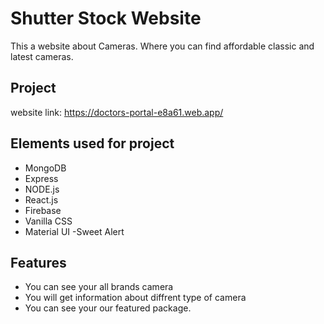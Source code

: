 # Shutter Stock Website

This a website about Cameras.
Where you can find affordable classic and latest cameras.

## Project

website link: https://doctors-portal-e8a61.web.app/

## Elements used for project

- MongoDB
- Express
- NODE.js
- React.js
- Firebase
- Vanilla CSS
- Material UI
-Sweet Alert

## Features

- You can see your all brands camera
- You will get information about diffrent type of camera
- You can see your our featured package.
